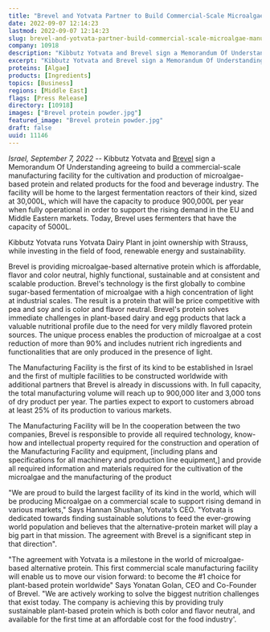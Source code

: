 ```yaml
---
title: "Brevel and Yotvata Partner to Build Commercial-Scale Microalgae Manufacturing Facility"
date: 2022-09-07 12:14:23
lastmod: 2022-09-07 12:14:23
slug: brevel-and-yotvata-partner-build-commercial-scale-microalgae-manufacturing-facility
company: 10918
description: "Kibbutz Yotvata and Brevel sign a Memorandum Of Understanding agreeing to build a commercial-scale manufacturing facility for the cultivation and production of microalgae-based protein and related products for the food and beverage industry. The facility will be home to the largest fermentation reactors of their kind, sized at 30,000L, which will have the capacity to produce 900,000L per year when fully operational in order to support the rising demand in the EU and Middle Eastern markets."
excerpt: "Kibbutz Yotvata and Brevel sign a Memorandum Of Understanding agreeing to build a commercial-scale manufacturing facility for the cultivation and production of microalgae-based protein and related products for the food and beverage industry. The facility will be home to the largest fermentation reactors of their kind, sized at 30,000L, which will have the capacity to produce 900,000L per year when fully operational in order to support the rising demand in the EU and Middle Eastern markets."
proteins: [Algae]
products: [Ingredients]
topics: [Business]
regions: [Middle East]
flags: [Press Release]
directory: [10918]
images: ["Brevel protein powder.jpg"]
featured_image: "Brevel protein powder.jpg"
draft: false
uuid: 11146
---
```

*Israel, September 7, 2022 --* Kibbutz Yotvata and
[Brevel](https://mailtrack.io/trace/link/a2de6f3cb591d2b7889b8a054786d706c3024c3d?url=https%3A%2F%2Fbrevel.co.il%2F&userId=8504106&signature=7ab89b883e5515d8) sign
a Memorandum Of Understanding agreeing to build a commercial-scale
manufacturing facility for the cultivation and production of
microalgae-based protein and related products for the food and beverage
industry. The facility will be home to the largest fermentation reactors
of their kind, sized at 30,000L, which will have the capacity to produce
900,000L per year when fully operational in order to support the rising
demand in the EU and Middle Eastern markets. Today, Brevel uses
fermenters that have the capacity of 5000L.

Kibbutz Yotvata runs Yotvata Dairy Plant in joint ownership with
Strauss, while investing in the field of food, renewable energy and
sustainability.

Brevel is providing microalgae-based alternative protein which is
affordable, flavor and color neutral, highly functional, sustainable and
at consistent and scalable production. Brevel's technology is the first
globally to combine sugar-based fermentation of microalgae with a high
concentration of light at industrial scales. The result is a protein
that will be price competitive with pea and soy and is color and flavor
neutral. Brevel's protein solves immediate challenges in plant-based
dairy and egg products that lack a valuable nutritional profile due to
the need for very mildly flavored protein sources. The unique process
enables the production of microalgae at a cost reduction of more than
90% and includes nutrient rich ingredients and functionalities that are
only produced in the presence of light. 

The Manufacturing Facility is the first of its kind to be established in
Israel and the first of multiple facilities to be constructed worldwide
with additional partners that Brevel is already in discussions with. In
full capacity, the total manufacturing volume will reach up to 900,000
liter and 3,000 tons of dry product per year. The parties expect to
export to customers abroad at least 25% of its production to various
markets. 

The Manufacturing Facility will be In the cooperation between the two
companies, Brevel is responsible to provide all required technology,
know-how and intellectual property required for the construction and
operation of the Manufacturing Facility and equipment, \[including plans
and specifications for all machinery and production line equipment,\]
and provide all required information and materials required for the
cultivation of the microalgae and the manufacturing of the product

"We are proud to build the largest facility of its kind in the world,
which will be producing Microalgae on a commercial scale to support
rising demand in various markets," Says Hannan Shushan, Yotvata\'s CEO.
"Yotvata is dedicated towards finding sustainable solutions to feed the
ever-growing world population and believes that the alternative-protein
market will play a big part in that mission. The agreement with Brevel
is a significant step in that direction".

"The agreement with Yotvata is a milestone in the world of
microalgae-based alternative protein. This first commercial scale
manufacturing facility will enable us to move our vision forward: to
become the #1 choice for plant-based protein worldwide" Says Yonatan
Golan, CEO and Co-Founder of Brevel. "We are actively working to solve
the biggest nutrition challenges that exist today. The company is
achieving this by providing truly sustainable plant-based protein which
is both color and flavor neutral, and available for the first time at an
affordable cost for the food industry'.
